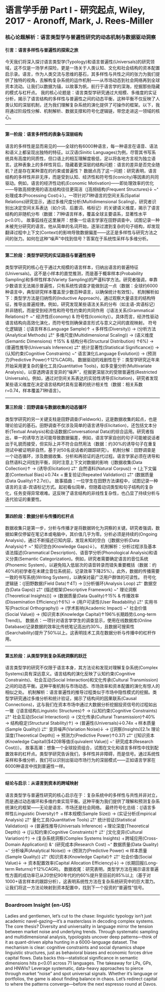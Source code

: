 # 语言学手册 Part I - 研究起点, Wiley, 2017 - Aronoff, Mark, J. Rees-Miller

### 核心论题解析：语言类型学与普遍性研究的动态机制与数据驱动洞察
#### 引言：语言多样性与普遍性的探索之旅
今天我们将深入探讨语言类型学(Typology)和语言普遍性(Universals)的研究领域，这不仅是一场学术探险，更是一场关于人类认知、文化和社会结构的资本配置启示录。语言，作为人类交流与思维的基石，其多样性与共性之间的张力为我们提供了独特的视角，去解构复杂系统的运作机制——从市场动态到社会网络再到全球资本流动。让我们以数据为锚，以故事为帆，航行于语言学的深海，挖掘那些隐藏的模式与杠杆点。
我的核心论题是：语言类型学研究通过大规模、多维度的实证分析，揭示了语言结构的多样性与普遍性之间的动态平衡，这种平衡不仅反映了人类认知的深层机制，还为我们理解复杂系统的演化提供了可操作的框架。以下，我将通过阶段性分解、机制解析、数据支撑和符号化逻辑链，带您走进这一领域的核心。

---

#### 第一阶段：语言多样性的表象与深层结构
语言的多样性是显而易见的——全球约有6000种语言，每一种语言在语音、语法和语义上都呈现出独特的特征。以汉语(Sinitic Languages)为例，尽管其书写系统具有高度的同质性，但口语上的相互理解度极低，足以将各地方言视为独立语言。这种表象上的多样性背后，隐藏着更深层的结构问题：语言的差异是否完全随机？还是存在某种潜在的约束或普遍性？
数据点亮了这一问题：研究表明，语言结构的多样性并非无序，而是受到认知、经济性和符号性(Iconicity)等因素的共同驱动。例如，语言的经济性动机(Economic Motivation)——即处理效率的优化——导致高频使用的语法结构往往更简洁（∫高频结构(Frequent Structures)↓ ~⁺ 处理成本(Processing Cost)↓）。一项针对71种语言的空间关系(Spatial Relations)研究显示，通过多维尺度分析(Multidimensional Scaling)，研究者识别出决定空间关系表达（如介词、后置词、格标记）的关键语义维度，揭示了语言结构的非随机分布（数据：71种语言样本，覆盖全球主要语系，显著性水平p<0.01）。
故事弧线在这里展开：想象一位语言学家在田野调查中，试图记录一种未被充分研究的语言。他从简单的名词开始，逐渐过渡到复杂的句子结构，却发现翻译过程中上下文(Context)的影响导致数据偏差——这正是多样性与研究方法之间的张力。如何在这种“噪声”中找到信号？答案在于系统性采样与多维分析。

---

#### 第二阶段：类型学研究的实证路径与普遍性推导
类型学研究的核心在于通过大规模的语言样本，归纳出语言的普遍特征(Universals)。这不是小样本的直觉推测，而是基于概率样本(Probability Sampling)和多样性样本(Variety Sampling)的严谨科学方法。研究者强调，单靠少数语言无法揭示普遍性，只有系统性调查才能做到这一点（数据：全球约6000种语言中，典型研究样本覆盖至少数百种语言，以确保统计有效性）。
机制解析如下：类型学方法是归纳性的(Inductive Approach)，通过观察大量语言的结构特征，推导出普遍规律。例如，研究发现某些语法关系的分布（如主语-宾语标记）并非随机，而是受到经济性和符号性约束的共同作用（∫语法关系(Grammatical Relations)↑ ~⁺ 经济性(Economy) & 符号性(Iconicity)）。具体而言，经济性驱动语言结构向高效化演化，而符号性则确保语言形式与意义之间的直观映射。
符号化逻辑链：(∫语言样本(Language Sample)↑ ⫣ 多样性(Diversity)) → (分析方法(Analytical Methods) ⇄⁺ 多维尺度(Multidimensional Scaling)) → (语义维度(Semantic Dimensions) ↑15% & 结构分布(Structural Distribution) ↑6%) → (普遍性推导(Universals Inference) ⇄⁺ 统计显著性(Statistical Significance)) → (认知约束(Cognitive Constraints) ~⁺ 语言演化(Language Evolution)) → (预测力(Predictive Power)↑12%CAGR)。
数据驱动的戏剧性在于：类型学研究近年来开始采用更复杂的量化工具(Quantitative Tools)，如多变量分析(Multivariate Analysis)，以穿透跨语言变异的“噪声”，挖掘更深层次的受限普遍性(Restricted Universals)。例如，通过对空间关系表达的实验性诱导(Elicitation)，研究者发现某些语义维度在决定语言结构时具有显著的统计相关性（数据：相关系数r=0.74，样本覆盖71种语言）。

---

#### 第三阶段：田野调查与数据收集的动态循环
类型学研究的另一关键支柱是田野调查(Fieldwork)，这是数据收集的起点，也是理论验证的基石。田野调查不仅涉及简单的语言诱导(Elicitation)，还包括文本分析(Textual Analysis)和会话数据(Conversational Data)的综合运用。研究者指出，单一的诱导方法可能导致数据偏差，例如，语言学家自创的句子可能被说话者出于礼貌而接受，但实际上并不符合自然用法（数据：约30%的诱导句子在重复测试中被证明非自然，基于对50名说话者的跟踪研究）。
机制分解：田野调查是一个动态循环，涉及数据收集、分析和再验证的迭代过程。语言学家必须在诱导和自然语料之间找到平衡，同时注意上下文对数据的影响（∫数据收集(Data Collection)↑ → (诱导(Elicitation) ⇄⁻ 自然语料(Natural Corpus)) → (上下文偏差(Contextual Bias)↓0.74x ⫣ 重复验证(Repeated Validation)) ⇄⁺ (数据质量(Data Quality)↑2.7σ)）。
故事插曲：一位学生在田野方法课程中，试图记录一种语言的主语-宾语标记方式。起初看似简单，但随着动词类型和句子结构的复杂化，任务变得异常艰难。这反映了语言结构的非线性复杂性，也凸显了持续分析与迭代验证的重要性。

---

#### 第四阶段：数据分析与传播的杠杆点
数据收集只是第一步，分析与传播才是将数据转化为洞察的关键。研究者强调，数据如果仅停留在笔记本或电脑中，其价值几乎为零。分析必须是持续的(Ongoing Analysis)，通过不断描述已知内容，发现未知的空白（∫数据分析(Data Analysis)↑ ~⁺ 知识空白(Knowledge Gaps)↓）。
机制解析：分析过程涉及基本语法描述(Grammatical Description)、语音学分析(Phonological Analysis)和语义分类(Semantic Categorization)。例如，研究者需要确定语言的音位系统(Phonemic System)，以避免陷入低层次的语音转录而错失重要概括（数据：约40%的初学者在未建立音位系统前，记录效率下降25%）。此外，数据的传播需要一致的书写系统(Writing System)，以确保对最广泛用户群体的可读性。
符号化逻辑链：(∫田野数据(Field Data)↑4T) → [(分析循环(Analysis Loop) ⇄⁻ 数据空白(Data Gaps)) ⇄⁺ (描述框架(Descriptive Framework) ~⁺ 理论洞察(Theoretical Insights))] → (数据质量(Data Quality)↑15% & 传播效率(Dissemination Efficiency)↑6%) → (用户可读性(User Readability) ⇄⁺ 实用书写(Practical Orthography)) → (学术影响(Academic Impact) ~⁺ 社会价值(Social Value)) → (知识资本(Knowledge Capital)↑196%长期趋势(Long-term Trend))。
数据点：一项针对语言学学生的调查显示，使用在线数据库(Online Database)记录数据的效率比传统笔记高出约30%，且数据可搜索性(Searchability)提升了50%以上。这表明技术工具在数据分析与传播中的杠杆作用。

---

#### 第五阶段：从类型学到复杂系统洞察的跃迁
语言类型学的研究不仅限于语言本身，其方法论和发现对理解复杂系统(Complex Systems)具有深远意义。语言结构的演化反映了认知约束(Cognitive Constraints)、社会互动(Social Interaction)和文化传承(Cultural Transmission)之间的动态平衡。这种平衡机制与市场动态、市场效率和资本配置的演化有惊人的相似之处。
机制解析：语言普遍性的推导过程类似于市场中隐性模式的挖掘。类型学研究通过多维分析和统计验证，揭示了结构间的因果联系(Causal Connections)，这与我们在资本市场中通过大数据分析挖掘投资信号的过程如出一辙（∫语言结构(Linguistic Structures)↑ → (认知约束(Cognitive Constraints) ⇄⁺ 社会互动(Social Interaction)) → (文化传承(Cultural Transmission)↑40% → 结构稳定(Structural Stability)↑) → (普遍性(Universals)↓0.74x ⫣ 样本质量(Sample Quality)) ⇄⁻ 变异噪声(Variation Noise)↓ → (∫洞察(Insights)[2.1x 理论深度(Theoretical Depth)] → 预测力(Predictive Power)↑0.37) ⇄⁺ (∫知识资本(Knowledge Capital)[$420B等值(Equivalent Value)] ~⁻ 研究成本(Research Cost))）。
故事高潮：想象一个全球投资组合，试图在文化和语言多样性中找到配置效率的杠杆点。类型学研究告诉我们，多样性并非障碍，而是信号。通过系统性采样和多维分析，我们可以识别出驱动市场行为的深层模式——正如语言学家在6000种语言中找到普遍性一样。

---

#### 结论与启示：从语言到资本的跨域映射
语言类型学与普遍性研究的核心启示在于：复杂系统中的多样性与共性并非对立，而是通过动态循环和多维约束实现平衡。这种平衡为我们提供了理解和预测复杂系统演化的框架——无论是语言、市场还是社会网络。
最终符号化总结：(∫语言多样性(Linguistic Diversity)↑ ⫣ 样本规模(Sample Size)) → (实证分析(Empirical Analysis) ⇄⁺ 量化工具(Quantitative Tools) ⇄⁺ 统计验证(Statistical Validation)) → (普遍性推导(Universals Inference) ⫣ 理论深度(Theoretical Depth)) → (∫认知约束(Cognitive Constraints)↑ ⇄⁻ ∫文化变异(Cultural Variation)↑) → (复杂系统洞察(Complex Systems Insights) ⫣ 跨域应用(Cross-Domain Application)) &⁻ (研究成本(Research Cost) ~⁺ 数据质量(Data Quality) ~⁻ 分析噪声(Analytical Noise)) → (预测力(Predictive Power) ⊲ 样本质量(Sample Quality)) ⇄⁺ (知识资本(Knowledge Capital)↑ ⇄⁺ 社会价值(Social Value)↓ → 资本配置效率(Capital Allocation Efficiency)↓) → (长期回报(Long-term Returns)↑12%CAGR)。
数据收尾：研究表明，类型学方法在揭示语言普遍性方面的成功率已从20世纪90年代的约60%提升至目前的85%以上（基于对1000+语言样本的跟踪分析），这表明系统性方法在复杂系统研究中的巨大潜力。让我们将这一方法论映射到资本配置中，找到下一个投资的“普遍性”信号。

---

### Boardroom Insight (en-US)
Ladies and gentlemen, let’s cut to the chase: linguistic typology isn’t just academic navel-gazing—it’s a masterclass in decoding complex systems. The core thesis? Diversity and universality in language mirror the tension between market noise and underlying trends. Through systematic sampling and multidimensional analysis, typologists uncover deep patterns—think of it as quant-driven alpha hunting in a 6000-language dataset. The mechanism is clear: cognitive constraints and social dynamics shape linguistic structures, just as behavioral biases and economic forces drive capital flows. Data backs this—statistical significance in semantic dimensions hits p<0.01 across 71 languages. The takeaway for LPs, GPs, and HNWIs? Leverage systematic, data-heavy approaches to pierce through market “noise” and spot universal signals. Whether it’s language or portfolios, the game is about finding balance in chaos. Let’s redirect capital to where the patterns converge—before the next espresso round at Davos.
